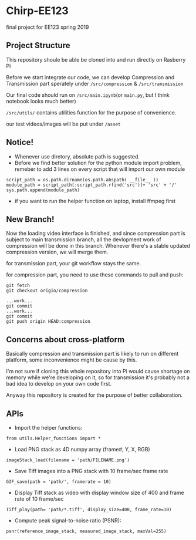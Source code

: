 # Chirp-EE123
final project for EE123 spring 2019

## Project Structure
This repository shoule be able be cloned into and run directly on Rasberry Pi

Before we start integrate our code, we can develop Compression and Transmission part sperately under `/src/compression` & `/src/transmission`

Our final code should run on `/src/main.ipynb`(or `main.py`, but I think notebook looks much better)

`/src/utils/` contains utilities function for the purpose of convenience.

our test videos/images will be put under `/asset`

## Notice!
-   Whenever use diretory, absolute path is suggested.
-   Before we find better solution for the python module import problem, remeber to add 3 lines on every script that will import our own module
```
script_path = os.path.dirname(os.path.abspath( __file__ ))
module_path = script_path[:script_path.rfind('src')]+ 'src' + '/'
sys.path.append(module_path)
```
-   if you want to run the helper function on laptop, install ffmpeg first

## New Branch!
Now the loading video interface is finished, and since compression part is subject to main transmission branch, all the devlopment work of compression will be done in this branch. Whenever there's a stable updated compression version, we will merge them.

for transmission part, your git workflow stays the same.

for compression part, you need to use these commands to pull and push:
```
git fetch
git checkout origin/compression
```
```
...work...
git commit
...work...
git commit
git push origin HEAD:compression
```
## Concerns about cross-platform
Basically compression and transmission part is likely to run on different platform, some inconvenience might be cause by this.

I'm not sure if cloning this whole repository into Pi would cause shortage on memory while we're developing on it, so for transmission it's probably not a bad idea to develop on your own code first.

Anyway this repository is created for the purpose of better collaboration.





## APIs
-   Import the helper functions:

`from utils.Helper_functions import *`

-   Load PNG stack as 4D numpy array (frame#, Y, X, RGB)

`imageStack_load(filename = 'path/FILENAME.png')`

-   Save Tiff images into a PNG stack with 10 frame/sec frame rate

`GIF_save(path = 'path/', framerate = 10)`

-   Display Tiff stack as video with display window size of 400 and frame rate of 10 frame/sec

`Tiff_play(path= 'path/*.tiff', display_size=400, frame_rate=10)`

-    Compute peak signal-to-noise ratio (PSNR):

`psnr(reference_image_stack, measured_image_stack, maxVal=255)`
